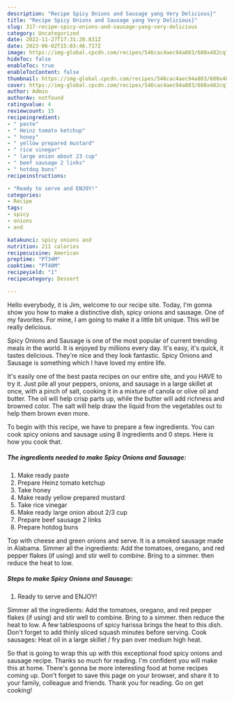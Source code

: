 ```yaml
---
description: "Recipe Spicy Onions and Sausage yang Very Delicious}"
title: "Recipe Spicy Onions and Sausage yang Very Delicious}"
slug: 317-recipe-spicy-onions-and-sausage-yang-very-delicious
category: Uncategorized
date: 2022-11-27T17:31:20.831Z
date: 2023-06-02T15:03:46.717Z
image: https://img-global.cpcdn.com/recipes/546cac4aec94a803/680x482cq70/spicy-onions-and-sausage-recipe-main-photo.jpg
hideToc: false
enableToc: true
enableTocContent: false
thumbnail: https://img-global.cpcdn.com/recipes/546cac4aec94a803/680x482cq70/spicy-onions-and-sausage-recipe-main-photo.jpg
cover: https://img-global.cpcdn.com/recipes/546cac4aec94a803/680x482cq70/spicy-onions-and-sausage-recipe-main-photo.jpg
author: Admin
authorAv: notfound
ratingvalue: 4
reviewcount: 15
recipeingredient:
- " paste"
- " Heinz tomato ketchup"
- " honey"
- " yellow prepared mustard"
- " rice vinegar"
- " large onion about 23 cup"
- " beef sausage 2 links"
- " hotdog buns"
recipeinstructions:

- "Ready to serve and ENJOY!"
categories:
- Recipe
tags:
- spicy
- onions
- and

katakunci: spicy onions and 
nutrition: 211 calories
recipecuisine: American
preptime: "PT34M"
cooktime: "PT40M"
recipeyield: "1"
recipecategory: Dessert

---
```



Hello everybody, it is Jim, welcome to our recipe site. Today, I'm gonna show you how to make a distinctive dish, spicy onions and sausage. One of my favorites. For mine, I am going to make it a little bit unique. This will be really delicious.

Spicy Onions and Sausage is one of the most popular of current trending meals in the world. It is enjoyed by millions every day. It's easy, it's quick, it tastes delicious. They're nice and they look fantastic. Spicy Onions and Sausage is something which I have loved my entire life.

It&#39;s easily one of the best pasta recipes on our entire site, and you HAVE to try it. Just pile all your peppers, onions, and sausage in a large skillet at once, with a pinch of salt, cooking it in a mixture of canola or olive oil and butter. The oil will help crisp parts up, while the butter will add richness and browned color. The salt will help draw the liquid from the vegetables out to help them brown even more.


To begin with this recipe, we have to prepare a few ingredients. You can cook spicy onions and sausage using 8 ingredients and 0 steps. Here is how you cook that.

<!--inarticleads1-->

##### The ingredients needed to make Spicy Onions and Sausage:

1. Make ready  paste
1. Prepare  Heinz tomato ketchup
1. Take  honey
1. Make ready  yellow prepared mustard
1. Take  rice vinegar
1. Make ready  large onion about 2/3 cup
1. Prepare  beef sausage 2 links
1. Prepare  hotdog buns


Top with cheese and green onions and serve. It is a smoked sausage made in Alabama. Simmer all the ingredients: Add the tomatoes, oregano, and red pepper flakes (if using) and stir well to combine. Bring to a simmer. then reduce the heat to low. 

<!--inarticleads2-->

##### Steps to make Spicy Onions and Sausage:


1. Ready to serve and ENJOY!

Simmer all the ingredients: Add the tomatoes, oregano, and red pepper flakes (if using) and stir well to combine. Bring to a simmer. then reduce the heat to low. A few tablespoons of spicy harissa brings the heat to this dish. Don&#39;t forget to add thinly sliced squash minutes before serving. Cook sausages: Heat oil in a large skillet / fry pan over medium high heat. 

So that is going to wrap this up with this exceptional food spicy onions and sausage recipe. Thanks so much for reading. I'm confident you will make this at home. There's gonna be more interesting food at home recipes coming up. Don't forget to save this page on your browser, and share it to your family, colleague and friends. Thank you for reading. Go on get cooking!
